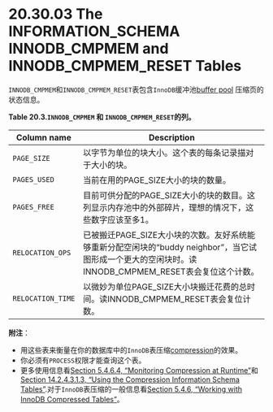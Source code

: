 # 20.30.03 The INFORMATION_SCHEMA INNODB_CMPMEM and INNODB_CMPMEM_RESET Tables 

`INNODB_CMPMEM`和`INNODB_CMPMEM_RESET`表包含`InnoDB`缓冲池[buffer pool]() 压缩页的状态信息。

**Table 20.3.`INNODB_CMPMEM` 和 `INNODB_CMPMEM_RESET`的列。**

<table>
<thead>
<tr>
	<th scope="col">Column name</th>
	<th scope="col">Description</th>
</tr>
</thead>

<tbody>
<tr>
	<td scope="row"><code class="literal">PAGE_SIZE</code></td>
	<td>以字节为单位的块大小。这个表的每条记录描对于大小的块。</td>
</tr>

<tr>
	<td scope="row"><code class="literal">PAGES_USED</code></td>
	<td>当前在用的PAGE_SIZE大小的块的数量。</td>
</tr>

<tr>
	<td scope="row"><code class="literal">PAGES_FREE</code></td>
	<td>目前可供分配的PAGE_SIZE大小的块的数目。这列显示内存池中的外部碎片，理想的情况下，这些数字应该至多1。</td>
</tr>

<tr>
	<td scope="row"><code class="literal">RELOCATION_OPS</code></td>
	<td>已被搬迁PAGE_SIZE大小块的次数。友好系统能够重新分配空闲块的“buddy neighbor”，当它试图形成一个更大的空闲块时。读INNODB_CMPMEM_RESET表会复位这个计数。</td>
</tr>

<tr>
	<td scope="row"><code class="literal">RELOCATION_TIME</code></td>
	<td>以微妙为单位PAGE_SIZE大小块搬迁花费的总时间。读INNODB_CMPMEM_RESET表会复位计数。</td>
</tr>
</tbody>
</table>

**附注**：

- 用这些表来衡量在你的数据库中的`InnoDB`表压缩[compression]()的效果。
- 你必须有`PROCESS`权限才能查询这个表。
- 更多使用信息看[Section 5.4.6.4, “Monitoring Compression at Runtime”]()和[Section 14.2.4.3.1.3, “Using the Compression Information Schema Tables”]().对于`InnoDB`表压缩的一般信息看[Section 5.4.6, “Working with InnoDB Compressed Tables”]()。
